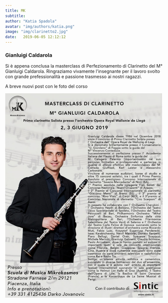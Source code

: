 ```yaml
---
title: MK
subtitle:
author: "Katia Spadola"
avatar: "img/authors/katia.png"
image: "img/clarinetto2.jpg"
date:   2019-06-05 12:12:12
---
```


### Gianluigi Caldarola
Si è appena conclusa la masterclass di Perfezionamento di Clarinetto del M° Gianluigi Caldarola. Ringraziamo vivamente l'insegnante per il lavoro svolto con grande prefessionalità e passione trasmesso ai nostri ragazzi.

A breve nuovi post con le foto del corso

![MasterclassClarinettoMG](img/MasterclassClarinettoMG.jpg)
